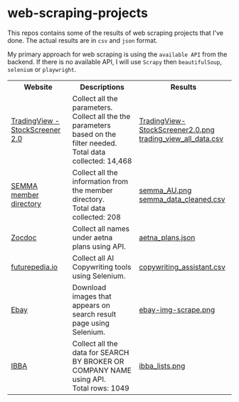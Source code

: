 # web-scraping-projects

This repos contains some of the results of web scraping projects that I've done.
The actual results are in `csv` and `json` format.

My primary approach for web scraping is using the `available API` from the backend.
If there is no available API, I will use `Scrapy` then `beautifulSoup`, `selenium` or `playwright`.

<table>
    <tr>
        <th>Website</th>
        <th>Descriptions</th>
        <th>Results</th>
    </tr>
    <tr>
        <td>
            <a href="https://www.tradingview.com/stock-screener/">
                TradingView - StockScreener 2.0
            </a>
        </td>
        <td>
            Collect all the parameters.<br>
            Collect all the the parameters based on the filter needed.<br>
            Total data collected: 14,468
        </td>
        <td>
            <a href="./results/tradingView_stockScreener2.0.png">TradingView-StockScreener2.0.png</a><br>
            <a href="./resultstrading_view_all_data.csv">trading_view_all_data.csv</a>
        </td>
    </tr>
    <tr>
        <td>
            <a href="https://semma.com.au/member-directory/">SEMMA member directory</a>
        </td>
        <td>
            Collect all the information from the member directory.<br>
            Total data collected: 208
        </td>
        <td>
            <a href="./results/semma_AU.png">semma_AU.png</a><br>
            <a href="./results/semma_data_cleaned.csv">semma_data_cleaned.csv</a>
        </td>
    </tr>
    <tr>
        <td>
            <a href="https://www.zocdoc.com/">Zocdoc</a>
        </td>
        <td>
            Collect all names under aetna plans using API.
        </td>
        <td>
             <a href="./results/aetna_plans.json">aetna_plans.json</a>
        </td>
    </tr>
    <tr>
        <td>
            <a href="https://www.futurepedia.io/">futurepedia.io</a>
        </td>
        <td>
            Collect all AI Copywriting tools using Selenium.
        </td>
        <td>
             <a href="./results/copywriting_assistant.csv">copywriting_assistant.csv</a>
        </td>
    </tr>
    <tr>
        <td>
            <a href="https://www.ebay.com">Ebay</a>
        </td>
        <td>
            Download images that appears on search result page using Selenium.
        </td>
        <td>
             <a href="./results/ebay-img-scrape.png">ebay-img-scrape.png</a>
        </td>
    </tr>
        <tr>
        <td>
            <a href="https://www.ibba.org/find-a-business-broker/">IBBA</a>
        </td>
        <td>
            Collect all the data for SEARCH BY BROKER OR COMPANY NAME using API.<br>
            Total rows: 1049
        </td>
        <td>
             <a href="./results/ibba_lists.png">ibba_lists.png</a>
        </td>
    </tr>
</table>
